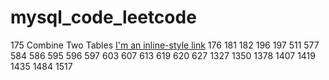 # mysql_code_leetcode 
175 Combine Two Tables     [I'm an inline-style link](https://www.google.com)
176
181
182
196
197
511
577
584
586
595
596
597
603
607
613
619
620
627
1327
1350
1378
1407
1419
1435
1484
1517
